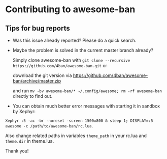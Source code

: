 # Contributing to awesome-ban

## Tips for bug reports

* Was this issue already reported?  Please do a quick search.

* Maybe the problem is solved in the current master branch already?

  Simply clone awesome-ban with `git clone --recursive https://github.com/4ban/awesome-ban.git` or

  download the git version via https://github.com/4ban/awesome-ban/archive/master.zip

  and run `mv -bv awesome-ban/* ~/.config/awesome; rm -rf awesome-ban` directly to find out.

* You can obtain much better error messages with starting it in sandbox by Xephyr: 

`Xephyr :5 -ac -br -noreset -screen 1500x800 & sleep 1; DISPLAY=:5 awesome -c /path/to/awesome-ban/rc.lua`. 

Also change related paths in variables `theme_path` in your rc.lua and `theme.dir` in theme.lua.

Thank you!
